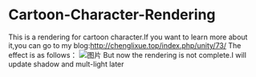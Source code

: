 # Cartoon-Character-Rendering
This is a rendering for cartoon character.If you want to learn more about it,you can go to my blog:http://chenglixue.top/index.php/unity/73/
The effect is as follows：
![图片](https://github.com/chenglixue/Cartoon-Character-Rendering/assets/86976832/d079d435-420d-4e28-acfd-7b1536d18a2a)
But now the rendering is not complete.I will update shadow and mult-light later
